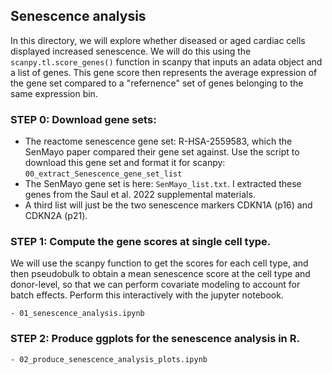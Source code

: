 ## Senescence analysis

In this directory, we will explore whether diseased or aged cardiac cells displayed increased senescence. We will do this using the `scanpy.tl.score_genes()` function in scanpy that inputs an adata object and a list of genes. This gene score then represents the average expression of the gene set compared to a "refernence" set of genes belonging to the same expression bin.

### STEP 0: Download gene sets:
- The reactome senescence gene set: R-HSA-2559583, which the SenMayo paper compared their gene set against. Use the script to download this gene set and format it for scanpy: `00_extract_Senescence_gene_set_list`
- The SenMayo gene set is here: `SenMayo_list.txt`. I extracted these genes from the Saul et al. 2022 supplemental materials.
- A third list will just be the two senescence markers CDKN1A (p16) and CDKN2A (p21).

### STEP 1: Compute the gene scores at single cell type. 

We will use the scanpy function to get the scores for each cell type, and then pseudobulk to obtain a mean senescence score at the cell type and donor-level, so that we can perform covariate modeling to account for batch effects. Perform this interactively with the jupyter notebook. 
```
- 01_senescence_analysis.ipynb
```

### STEP 2: Produce ggplots for the senescence analysis in R.
```
- 02_produce_senescence_analysis_plots.ipynb
```
